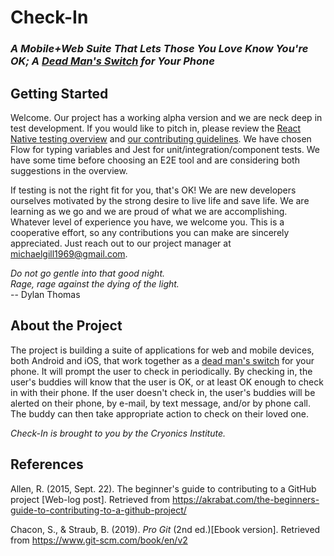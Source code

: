 # Check-In
### *A Mobile+Web Suite That Lets Those You Love Know You're OK; A [Dead Man's Switch](https://en.wikipedia.org/wiki/Dead_man's_switch) for Your Phone*

## Getting Started
Welcome.  Our project has a working alpha version and we are neck deep in test development.  If you would like to pitch in, please review the [React Native testing overview](https://reactnative.dev/docs/testing-overview) and [our contributing guidelines](./docs/CONTRIBUTING.md).  We have chosen Flow for typing variables and Jest for unit/integration/component tests.  We have some time before choosing an E2E tool and are considering both suggestions in the overview.

If testing is not the right fit for you, that's OK!  We are new developers ourselves motivated by the strong desire to live life and save life.  We are learning as we go and we are proud of what we are accomplishing.  Whatever level of experience you have, we welcome you.  This is a cooperative effort, so any contributions you can make are sincerely appreciated.  Just reach out to our project manager at [michaelgill1969@gmail.com](mailto:michaelgill1969@gmail.com).

*Do not go gentle into that good night.<br>
Rage, rage against the dying of the light.*<br>
-- Dylan Thomas

## About the Project
The project is building a suite of applications for web and mobile devices, both Android and iOS, that work together as a [dead man's switch](https://en.wikipedia.org/wiki/Dead_man's_switch) for your phone.  It will prompt the user to check in periodically.  By checking in, the user's buddies will know that the user is OK, or at least OK enough to check in with their phone.  If the user doesn't check in, the user's buddies will be alerted on their phone, by e-mail, by text message, and/or by phone call.  The buddy can then take appropriate action to check on their loved one.

*Check-In is brought to you by the Cryonics Institute.*

## References
Allen, R. (2015, Sept. 22). The beginner's guide to contributing to a GitHub project [Web-log post]. Retrieved from https://akrabat.com/the-beginners-guide-to-contributing-to-a-github-project/

Chacon, S., & Straub, B. (2019). *Pro Git* (2nd ed.)[Ebook version]. Retrieved from https://www.git-scm.com/book/en/v2
